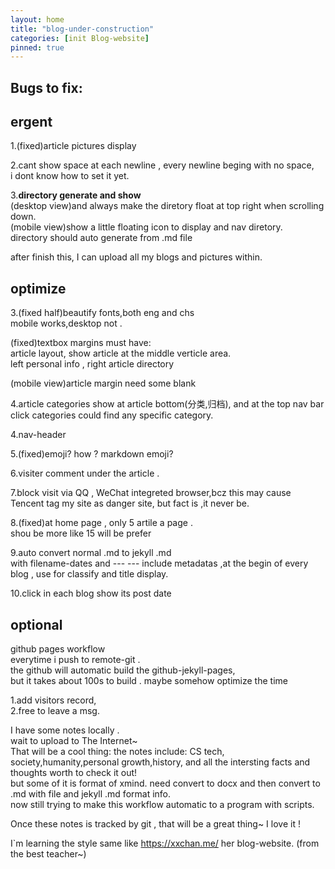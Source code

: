 ```yaml
---
layout: home
title: "blog-under-construction"
categories: [init Blog-website]
pinned: true
---
```


## Bugs to fix:

## **ergent**

1.(fixed)article pictures display

2.cant show space at each newline , every newline beging with no space,  
i dont know how to set it yet.

3.**directory generate and show**  
(desktop view)and always make the diretory float at top right when scrolling down.  
(mobile view)show a little floating icon to display and nav diretory.  
directory should auto generate from .md file

after finish this, I can upload all my blogs and pictures within.

## **optimize**

3.(fixed half)beautify fonts,both eng and chs  
mobile works,desktop not .

(fixed)textbox margins must have:  
article layout, show article at the middle verticle area.  
left personal info , right article directory

(mobile view)article margin need some blank

4.article categories show at article bottom(分类,归档), and at the top nav bar click categories could find any specific category.

4.nav-header

5.(fixed)emoji? how ? markdown emoji?

6.visiter comment under the article .

7.block visit via QQ , WeChat integreted browser,bcz this may cause Tencent tag my site as danger site, but fact is ,it never be.

8.(fixed)at home page , only 5 artile a page .  
shou be more like 15 will be prefer

9.auto convert normal .md to jekyll .md  
with filename-dates and --- --- include metadatas ,at the begin of every blog , use for classify and title display.

10.click in each blog show its post date

## optional

github pages workflow  
everytime i push to remote-git .  
the github will automatic build the github-jekyll-pages,  
but it takes about 100s to build . maybe somehow optimize the time

1.add visitors record,  
2.free to leave a msg.

I have some notes locally .  
 wait to upload to The Internet~  
That will be a cool thing:
the notes include:
CS tech, society,humanity,personal growth,history, and all the intersting facts and thoughts worth to check it out!  
but some of it is format of xmind. need convert to docx and then convert to .md with file and jekyll .md format info.  
now still trying to make this workflow automatic to a program with scripts.

Once these notes is tracked by git , that will be a great thing~ I love it !

I\`m learning the style same like https://xxchan.me/ her blog-website. (from the best teacher~)
